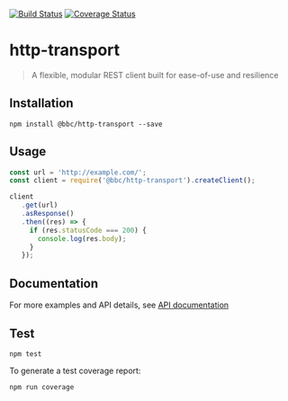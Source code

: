[![Build Status](https://travis-ci.org/bbc/http-transport.svg)](https://travis-ci.org/bbc/http-transport) [![Coverage Status](https://coveralls.io/repos/github/bbc/http-transport/badge.svg?branch=master)](https://coveralls.io/github/bbc/http-transport?branch=master)

# http-transport

> A flexible, modular REST client built for ease-of-use and resilience

## Installation

```
npm install @bbc/http-transport --save
```

## Usage

```js
const url = 'http://example.com/';
const client = require('@bbc/http-transport').createClient();

client
   .get(url)
   .asResponse()
   .then((res) => {
     if (res.statusCode === 200) {
       console.log(res.body);
     }
   });
```

## Documentation
For more examples and API details, see [API documentation](https://bbc.github.io/http-transport)

## Test

```
npm test
```

To generate a test coverage report:

```
npm run coverage
```
